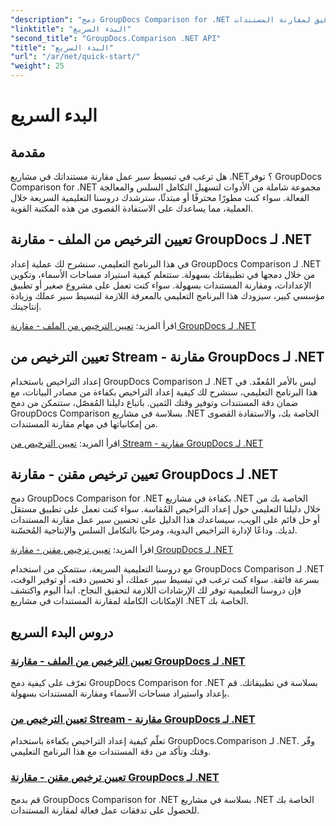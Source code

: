 ```yaml
---
"description": "دمج GroupDocs Comparison for .NET بسهولة في مشاريعك. تعلّم أساليب فعّالة لإعداد التراخيص لضمان سير عمل دقيق لمقارنة المستندات."
"linktitle": "البدء السريع"
"second_title": "GroupDocs.Comparison .NET API"
"title": "البدء السريع"
"url": "/ar/net/quick-start/"
"weight": 25
---
```


# البدء السريع


## مقدمة

هل ترغب في تبسيط سير عمل مقارنة مستنداتك في مشاريع .NET؟ توفر GroupDocs Comparison for .NET مجموعة شاملة من الأدوات لتسهيل التكامل السلس والمعالجة الفعالة. سواء كنت مطورًا محترفًا أو مبتدئًا، سترشدك دروسنا التعليمية السريعة خلال العملية، مما يساعدك على الاستفادة القصوى من هذه المكتبة القوية.

## تعيين الترخيص من الملف - مقارنة GroupDocs لـ .NET

في هذا البرنامج التعليمي، سنشرح لك عملية إعداد GroupDocs Comparison لـ .NET من خلال دمجها في تطبيقاتك بسهولة. ستتعلم كيفية استيراد مساحات الأسماء، وتكوين الإعدادات، ومقارنة المستندات بسهولة. سواء كنت تعمل على مشروع صغير أو تطبيق مؤسسي كبير، سيزودك هذا البرنامج التعليمي بالمعرفة اللازمة لتبسيط سير عملك وزيادة إنتاجيتك.

اقرأ المزيد: [تعيين الترخيص من الملف - مقارنة GroupDocs لـ .NET](./set-license-from-file/)

## تعيين الترخيص من Stream - مقارنة GroupDocs لـ .NET

إعداد التراخيص باستخدام GroupDocs Comparison لـ .NET ليس بالأمر المُعقّد. في هذا البرنامج التعليمي، سنشرح لك كيفية إعداد التراخيص بكفاءة من مصادر البيانات، مع ضمان دقة المستندات وتوفير وقتك الثمين. باتباع دليلنا المُفصّل، ستتمكن من دمج GroupDocs Comparison بسلاسة في مشاريع .NET الخاصة بك، والاستفادة القصوى من إمكانياتها في مهام مقارنة المستندات.

اقرأ المزيد: [تعيين الترخيص من Stream - مقارنة GroupDocs لـ .NET](./set-license-from-stream/)

## تعيين ترخيص مقنن - مقارنة GroupDocs لـ .NET

دمج GroupDocs Comparison for .NET بكفاءة في مشاريع .NET الخاصة بك من خلال دليلنا التعليمي حول إعداد التراخيص المُقاسة. سواء كنت تعمل على تطبيق مستقل أو حل قائم على الويب، سيساعدك هذا الدليل على تحسين سير عمل مقارنة المستندات لديك. وداعًا لإدارة التراخيص اليدوية، ومرحبًا بالتكامل السلس والإنتاجية المُحسّنة.

اقرأ المزيد: [تعيين ترخيص مقنن - مقارنة GroupDocs لـ .NET](./set-metered-license/)

مع دروسنا التعليمية السريعة، ستتمكن من استخدام GroupDocs Comparison لـ .NET بسرعة فائقة. سواء كنت ترغب في تبسيط سير عملك، أو تحسين دقته، أو توفير الوقت، فإن دروسنا التعليمية توفر لك الإرشادات اللازمة لتحقيق النجاح. ابدأ اليوم واكتشف الإمكانات الكاملة لمقارنة المستندات في مشاريع .NET الخاصة بك.
## دروس البدء السريع
### [تعيين الترخيص من الملف - مقارنة GroupDocs لـ .NET](./set-license-from-file/)
تعرّف على كيفية دمج GroupDocs Comparison for .NET بسلاسة في تطبيقاتك. قم بإعداد واستيراد مساحات الأسماء ومقارنة المستندات بسهولة.
### [تعيين الترخيص من Stream - مقارنة GroupDocs لـ .NET](./set-license-from-stream/)
تعلّم كيفية إعداد التراخيص بكفاءة باستخدام GroupDocs.Comparison لـ .NET. وفّر وقتك وتأكد من دقة المستندات مع هذا البرنامج التعليمي.
### [تعيين ترخيص مقنن - مقارنة GroupDocs لـ .NET](./set-metered-license/)
قم بدمج GroupDocs Comparison for .NET بسلاسة في مشاريع .NET الخاصة بك للحصول على تدفقات عمل فعالة لمقارنة المستندات.